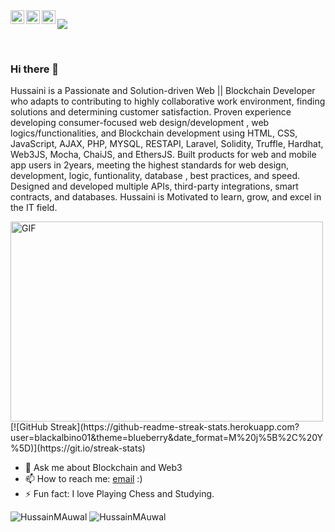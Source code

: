 <a href="https://www.instagram.com/hussainmauwal01/">
  <img align="left" alt="Hussain's Instagram" width="22px" src="https://raw.githubusercontent.com/hussainweb/hussainweb/main/icons/instagram.png" />
</a>
<a href="https://www.twitter.com/HussainMAuwal">
  <img align="left" alt="Hussaini Muhammad Auwal | Twitter" width="22px" src="https://raw.githubusercontent.com/peterthehan/peterthehan/master/assets/twitter.svg" />
</a>
<a href="https://www.linkedin.com/in/hussainmauwal/">
  <img align="left" alt="Hussain's LinkedIN" width="22px" src="https://raw.githubusercontent.com/peterthehan/peterthehan/master/assets/linkedin.svg" />
</a>

![](https://visitor-badge.glitch.me/badge?page_id=blackalbino01.blackalbino01)

<br />



### Hi there 👋


Hussaini is a Passionate and Solution-driven Web || Blockchain Developer who adapts to contributing to highly collaborative work environment, finding solutions and determining customer satisfaction. Proven experience developing consumer-focused web design/development , web logics/functionalities, and Blockchain development using HTML, CSS, JavaScript, AJAX, PHP, MYSQL, RESTAPI, Laravel, Solidity, Truffle, Hardhat, Web3JS, Mocha, ChaiJS, and EthersJS. Built products for web and mobile app users in 2years, meeting the highest standards for web design, development, logic, funtionality, database , best practices, and speed. Designed and developed multiple APIs, third-party integrations, smart contracts, and databases. Hussaini is Motivated to learn, grow, and excel in the IT field.

 <img align="center" alt="GIF" src="https://github.com/abhisheknaiidu/abhisheknaiidu/blob/master/code.gif?raw=true" width="500" height="320" />
 [![GitHub Streak](https://github-readme-streak-stats.herokuapp.com?user=blackalbino01&theme=blueberry&date_format=M%20j%5B%2C%20Y%5D)](https://git.io/streak-stats)

- 💬 Ask me about Blockchain and Web3
- 📫 How to reach me: [email](mailto:hauwal4969@gmail.com) :)
- ⚡ Fun fact: I love Playing Chess and Studying.
<img src="https://github-readme-stats.vercel.app/api?username=blackalbino01&show_icons=true&theme=gotham" alt="HussainMAuwal" />
  
<img src="https://github-readme-stats.vercel.app/api/top-langs/?username=blackalbino01&langs_count=7&show_icons=true&theme=gotham" alt="HussainMAuwal" />




